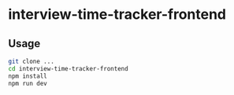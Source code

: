 # interview-time-tracker-frontend

## Usage
```bash
git clone ...
cd interview-time-tracker-frontend
npm install
npm run dev
```
